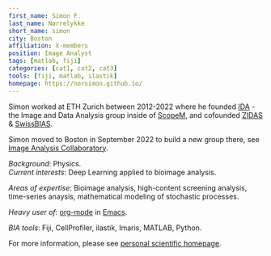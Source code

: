 ```yaml
---
first_name: Simon F.
last_name: Nørrelykke
short_name: simon
city: Boston
affiliation: X-members
position: Image Analyst
tags: [matlab, fiji]
categories: [cat1, cat2, cat3]
tools: [fiji, matlab, ilastik]
homepage: https://norsimon.github.io/
---
```


Simon worked at ETH Zurich between 2012-2022 where he founded [IDA](http://let-your-data-speak.com/) - the Image and Data Analysis group inside of [ScopeM](https://scopem.ethz.ch/), and cofounded [ZIDAS](https://www.zidas.org/) & [SwissBIAS](https://swissbias.github.io/). 

Simon moved to Boston in September 2022 to build a new group there, see [Image Analysis Collaboratory](https://iac.hms.harvard.edu/).

*Background*: Physics.  
*Current interests*: Deep Learning applied to bioimage analysis.  

*Areas of expertise*: Bioimage analysis, high-content screening analysis, time-series anaysis,  mathematical modeling of stochastic processes.  

*Heavy user of*: [org-mode](https://orgmode.org/) in [Emacs](https://www.gnu.org/software/emacs/).  

*BIA tools*: Fiji, CellProfiler, ilastik, Imaris, MATLAB, Python.

For more information, please see [personal scientific homepage](https://norsimon.github.io/). 
